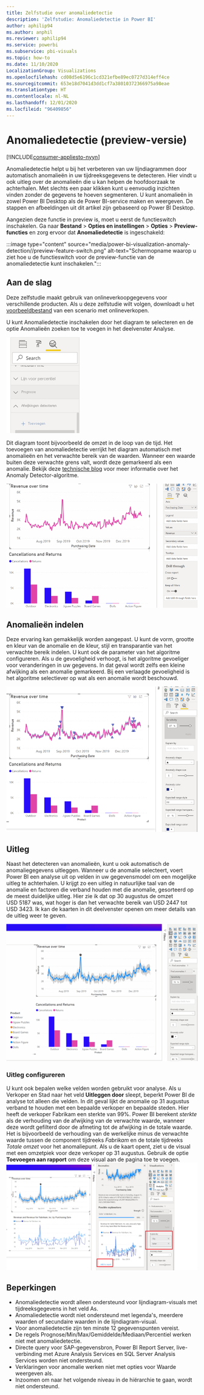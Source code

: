```yaml
---
title: Zelfstudie over anomaliedetectie
description: 'Zelfstudie: Anomaliedetectie in Power BI'
author: aphilip94
ms.author: anphil
ms.reviewer: aphilip94
ms.service: powerbi
ms.subservice: pbi-visuals
ms.topic: how-to
ms.date: 11/10/2020
LocalizationGroup: Visualizations
ms.openlocfilehash: cd08d5e6196c1cd321efbe89ec0727d314eff4ce
ms.sourcegitcommit: 653e18d7041d3dd1cf7a38010372366975a98eae
ms.translationtype: HT
ms.contentlocale: nl-NL
ms.lasthandoff: 12/01/2020
ms.locfileid: "96409856"
---
```

# <a name="anomaly-detection-preview"></a>Anomaliedetectie (preview-versie)

[!INCLUDE[consumer-appliesto-nyyn](../includes/consumer-appliesto-nyyn.md)]    

Anomaliedetectie helpt u bij het verbeteren van uw lijndiagrammen door automatisch anomalieën in uw tijdreeksgegevens te detecteren. Hier vindt u ook uitleg over de anomalieën die u kan helpen de hoofdoorzaak te achterhalen.  Met slechts een paar klikken kunt u eenvoudig inzichten vinden zonder de gegevens te hoeven segmenteren. U kunt anomalieën in zowel Power BI Desktop als de Power BI-service maken en weergeven. De stappen en afbeeldingen uit dit artikel zijn gebaseerd op Power BI Desktop.

Aangezien deze functie in preview is, moet u eerst de functieswitch inschakelen. Ga naar **Bestand** > **Opties en instellingen** > **Opties** > **Preview-functies** en zorg ervoor dat **Anomaliedetectie** is ingeschakeld:

:::image type="content" source="media/power-bi-visualization-anomaly-detection//preview-feature-switch.png" alt-text="Schermopname waarop u ziet hoe u de functieswitch voor de preview-functie van de anomaliedetectie kunt inschakelen.":::
 
## <a name="get-started"></a>Aan de slag
Deze zelfstudie maakt gebruik van onlineverkoopgegevens voor verschillende producten. Als u deze zelfstudie wilt volgen, downloadt u het [voorbeeldbestand](https://github.com/microsoft/powerbi-desktop-samples/blob/master/Monthly%20Desktop%20Blog%20Samples/2020/2020SU09%20Blog%20Demo%20-%20September.pbix) van een scenario met onlineverkopen.

U kunt Anomaliedetectie inschakelen door het diagram te selecteren en de optie Anomalieën zoeken toe te voegen in het deelvenster Analyse. 

 ![Schermopname van ingangspunt voor anomaliedetectie](media/power-bi-visualization-anomaly-detection/entry-point.png)

 Dit diagram toont bijvoorbeeld de omzet in de loop van de tijd. Het toevoegen van anomaliedetectie verrijkt het diagram automatisch met anomalieën en het verwachte bereik van de waarden. Wanneer een waarde buiten deze verwachte grens valt, wordt deze gemarkeerd als een anomalie. Bekijk deze [technische blog](https://techcommunity.microsoft.com/t5/ai-customer-engineering-team/overview-of-sr-cnn-algorithm-in-azure-anomaly-detector/ba-p/982798) voor meer informatie over het Anomaly Detector-algoritme.

 ![Schermopname van het toevoegen van anomalieën](media/power-bi-visualization-anomaly-detection/add-anomalies.gif)
 
## <a name="format-anomalies"></a>Anomalieën indelen

Deze ervaring kan gemakkelijk worden aangepast. U kunt de vorm, grootte en kleur van de anomalie en de kleur, stijl en transparantie van het verwachte bereik indelen. U kunt ook de parameter van het algoritme configureren.  Als u de gevoeligheid verhoogt, is het algoritme gevoeliger voor veranderingen in uw gegevens. In dat geval wordt zelfs een kleine afwijking als een anomalie gemarkeerd. Bij een verlaagde gevoeligheid is het algoritme selectiever op wat als een anomalie wordt beschouwd.

 ![Schermopname van het indelen van anomalieën](media/power-bi-visualization-anomaly-detection/format-anomalies.png)
 
## <a name="explanations"></a>Uitleg
Naast het detecteren van anomalieën, kunt u ook automatisch de anomaliegegevens uitleggen. Wanneer u de anomalie selecteert, voert Power BI een analyse uit op velden in uw gegevensmodel om een mogelijke uitleg te achterhalen. U krijgt zo een uitleg in natuurlijke taal van de anomalie en factoren die verband houden met die anomalie, gesorteerd op de meest duidelijke uitleg. Hier zie ik dat op 30 augustus de omzet USD 5187 was, wat hoger is dan het verwachte bereik van USD 2447 tot USD 3423. Ik kan de kaarten in dit deelvenster openen om meer details van de uitleg weer te geven.

![Schermopname waarin wordt getoond hoe u uitleg kunt weergeven](media/power-bi-visualization-anomaly-detection/view-explanations.gif)
 
### <a name="configure-explanations"></a>Uitleg configureren
U kunt ook bepalen welke velden worden gebruikt voor analyse. Als u Verkoper en Stad naar het veld **Uitleggen door** sleept, beperkt Power BI de analyse tot alleen die velden. In dit geval lijkt de anomalie op 31 augustus verband te houden met een bepaalde verkoper en bepaalde steden. Hier heeft de verkoper Fabrikam een sterkte van 99%. Power BI berekent *sterkte* als de verhouding van de afwijking van de verwachte waarde, wanneer deze wordt gefilterd door de afmeting tot de afwijking in de totale waarde. Het is bijvoorbeeld de verhouding van de werkelijke minus de verwachte waarde tussen de component tijdreeks *Fabrikam* en de totale tijdreeks *Totale omzet* voor het anomaliepunt. Als u de kaart opent, ziet u de visual met een omzetpiek voor deze verkoper op 31 augustus. Gebruik de optie **Toevoegen aan rapport** om deze visual aan de pagina toe te voegen.
![Schermopname waarin wordt getoond hoe u uitleg kunt configureren](media/power-bi-visualization-anomaly-detection/configure-explanations.png)

## <a name="limitations"></a>Beperkingen
- Anomaliedetectie wordt alleen ondersteund voor lijndiagram-visuals met tijdreeksgegevens in het veld As.
- Anomaliedetectie wordt niet ondersteund met legenda's, meerdere waarden of secundaire waarden in de lijndiagram-visual.
- Voor anomaliedetectie zijn ten minste 12 gegevenspunten vereist.
- De regels Prognose/Min/Max/Gemiddelde/Mediaan/Percentiel werken niet met anomaliedetectie.
- Directe query voor SAP-gegevensbron, Power BI Report Server, live-verbinding met Azure Analysis Services en SQL Server Analysis Services worden niet ondersteund.
- Verklaringen voor anomalie werken niet met opties voor Waarde weergeven als.
- Inzoomen om naar het volgende niveau in de hiërarchie te gaan, wordt niet ondersteund.
